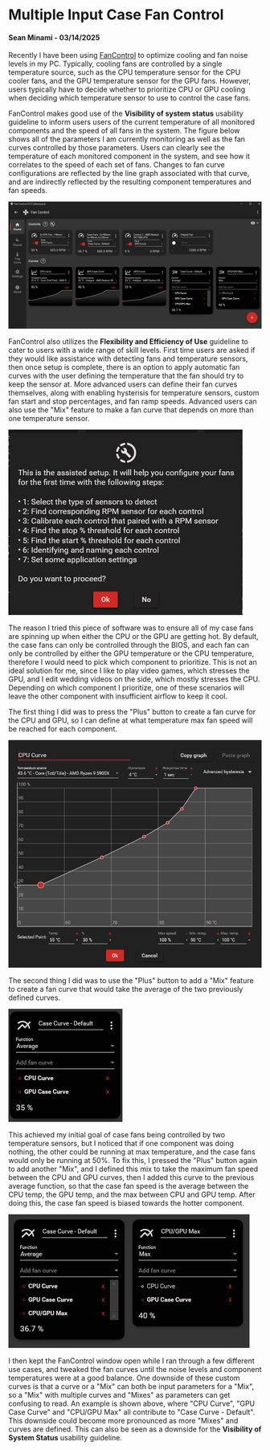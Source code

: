 # Multiple Input Case Fan Control

#### Sean Minami - 03/14/2025

Recently I have been using [FanControl](https://github.com/Rem0o/FanControl.Releases) to optimize cooling and fan noise levels in my PC.  Typically, cooling fans are controlled by a single temperature source, such as the CPU temperature sensor for the CPU cooler fans, and the GPU temperature sensor for the GPU fans.  However, users typically have to decide whether to prioritize CPU or GPU cooling when deciding which temperature sensor to use to control the case fans.

FanControl makes good use of the **Visibility of system status** usability guideline to inform users users of the current temperature of all monitored components and the speed of all fans in the system.  The figure below shows all of the parameters I am currently monitoring as well as the fan curves controlled by those parameters.  Users can clearly see the temperature of each monitored component in the system, and see how it correlates to the speed of each set of fans.  Changes to fan curve configurations are reflected by the line graph associated with that curve, and are indirectly reflected by the resulting component temperatures and fan speeds.

![FanControl Homepage](/Images/FanControlDash.png)

FanControl also utilizes the **Flexibility and Efficiency of Use** guideline to cater to users with a wide range of skill levels.  First time users are asked if they would like assistance with detecting fans and temperature sensors, then once setup is complete, there is an option to apply automatic fan curves with the user defining the temperature that the fan should try to keep the sensor at.  More advanced users can define their fan curves themselves, along with enabling hysterisis for temperature sensors, custom fan start and stop percentages, and fan ramp speeds.  Advanced users can also use the "Mix" feature to make a fan curve that depends on more than one temperature sensor.

![FanControl Assisted Setup](/Images/FanControlSetupAssist.png)

The reason I tried this piece of software was to ensure all of my case fans are spinning up when either the CPU or the GPU are getting hot.  By default, the case fans can only be controlled through the BIOS, and each fan can only be controlled by either the GPU temperature or the CPU temperature, therefore I would need to pick which component to prioritize.  This is not an ideal solution for me, since I like to play video games, which stresses the GPU, and I edit wedding videos on the side, which mostly stresses the CPU.  Depending on which component I prioritize, one of these scenarios will leave the other component with insufficient airflow to keep it cool.

The first thing I did was to press the "Plus" button to create a fan curve for the CPU and GPU, so I can define at what temperature max fan speed will be reached for each component.

![FanControl CPU Curve](/Images/FanControlCPU.png)

The second thing I did was to use the "Plus" button to add a "Mix" feature to create a fan curve that would take the average of the two previously defined curves.

![FanControl Mix](/Images/FanControlMix.png)

This achieved my initial goal of case fans being controlled by two temperature sensors, but I noticed that if one component was doing nothing, the other could be running at max temperature, and the case fans would only be running at 50%.  To fix this, I pressed the "Plus" button again to add another "Mix", and I defined this mix to take the maximum fan speed between the CPU and GPU curves, then I added this curve to the previous average function, so that the case fan speed is the average between the CPU temp, the GPU temp, and the max between CPU and GPU temp.  After doing this, the case fan speed is biased towards the hotter component.

![FanControl Mix V2](/Images/FanControlMixV2.png)

I then kept the FanControl window open while I ran through a few different use cases, and tweaked the fan curves until the noise levels and component temperatures were at a good balance.  One downside of these custom curves is that a curve or a "Mix" can both be input parameters for a "Mix", so a "Mix" with multiple curves and "Mixes" as parameters can get confusing to read.  An example is shown above, where "CPU Curve", "GPU Case Curve" and "CPU/GPU Max" all contribute to "Case Curve - Default".  This downside could become more pronounced as more "Mixes" and curves are defined.  This can also be seen as a downside for the **Visibility of System Status** usability guideline.